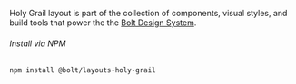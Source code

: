 Holy Grail layout is part of the collection of components, visual styles, and build tools that power the the [Bolt Design System](https://www.boltdesignsystem.com).

###### Install via NPM

```
npm install @bolt/layouts-holy-grail
```
